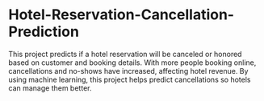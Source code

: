 # Hotel-Reservation-Cancellation-Prediction
This project predicts if a hotel reservation will be canceled or honored based on customer and booking details. With more people booking online, cancellations and no-shows have increased, affecting hotel revenue. By using machine learning, this project helps predict cancellations so hotels can manage them better.
